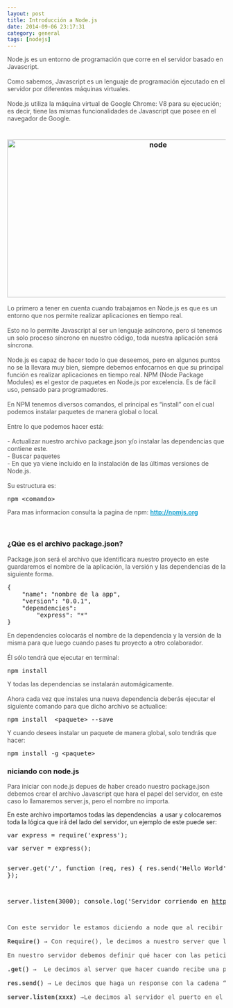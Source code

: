 ```yaml
---
layout: post
title: Introducción a Node.js
date: 2014-09-06 23:17:31
category: general
tags: [nodejs]
---
```

<p><span style="color: #4d4d4d;">Node.js es un entorno de programación que corre en el servidor basado en Javascript.</span><br style="color: #4d4d4d;" /><br style="color: #4d4d4d;" /><span style="color: #4d4d4d;">Como sabemos, Javascript es un lenguaje de programación ejecutado en el servidor por diferentes máquinas virtuales.</span><br style="color: #4d4d4d;" /><br style="color: #4d4d4d;" /><span style="color: #4d4d4d;">Node.js utiliza la máquina virtual de Google Chrome: V8 para su ejecución; es decir, tiene las mismas funcionalidades de Javascript que posee en el navegador de Google.</span><br style="color: #4d4d4d;" /><br style="color: #4d4d4d;" />

<h3 style="text-align: center;"><img class="aligncenter size-full wp-image-9243" src="/assets/node.jpg" alt="node" width="680" height="363" /></h3>
<span style="color: #4d4d4d;">Lo primero a tener en cuenta cuando trabajamos en Node.js es que es un entorno que nos permite realizar aplicaciones en tiempo real. </span><br style="color: #4d4d4d;" /><br style="color: #4d4d4d;" /><span style="color: #4d4d4d;">Esto no lo permite Javascript al ser un lenguaje asíncrono, pero si tenemos un solo proceso síncrono en nuestro código, toda nuestra aplicación será síncrona.</span><br style="color: #4d4d4d;" /><br style="color: #4d4d4d;" /><span style="color: #4d4d4d;">Node.js es capaz de hacer todo lo que deseemos, pero en algunos puntos no se la llevara muy bien, siempre debemos enfocarnos en que su principal función es realizar aplicaciones en tiempo real.</span> <span style="color: #4d4d4d;">NPM (Node Package Modules) es el gestor de paquetes en Node.js por excelencia. Es de fácil uso, pensado para programadores.</span><br style="color: #4d4d4d;" /><br style="color: #4d4d4d;" /><span style="color: #4d4d4d;">En NPM tenemos diversos comandos, el principal es “install” con el cual podemos instalar paquetes de manera global o local.</span><br style="color: #4d4d4d;" /><br style="color: #4d4d4d;" /><span style="color: #4d4d4d;">Entre lo que podemos hacer está: </span><br style="color: #4d4d4d;" /><br style="color: #4d4d4d;" /><span style="color: #4d4d4d;">- Actualizar nuestro archivo package.json y/o instalar las dependencias que contiene este.</span><br style="color: #4d4d4d;" /><span style="color: #4d4d4d;">- Buscar paquetes</span><br style="color: #4d4d4d;" /><span style="color: #4d4d4d;">- En que ya viene incluido en la instalación de las últimas versiones de Node.js.</span><br style="color: #4d4d4d;" /><br style="color: #4d4d4d;" /><span style="color: #4d4d4d;">Su estructura es:</span></p>
<pre class="prettyprint">npm &lt;comando&gt;</pre>
<p><span style="color: #4d4d4d;">Para mas informacion consulta la pagina de npm: <a style="font-weight: 600; color: #0099cc;" href="http://npmjs.org/" target="_blank" rel="nofollow">http://npmjs.org</a></span></p>
<p>&nbsp;</p>
<h3>¿Qúe es el archivo package.json?</h3>
<p><span style="color: #4d4d4d;">Package.json será el archivo que identificara nuestro proyecto en este guardaremos el nombre de la aplicación, la versión y las dependencias de la siguiente forma.</span></p>
<pre class="prettyprint">{
    "name": "nombre de la app",
    "version": "0.0.1",
    "dependencies":
        "express": "*"
}</pre>
<p><span style="color: #4d4d4d;">En dependencies colocarás el nombre de la dependencia y la versión de la misma para que luego cuando pases tu proyecto a otro colaborador.</span><br style="color: #4d4d4d;" /><br style="color: #4d4d4d;" /><span style="color: #4d4d4d;">Él sólo tendrá que ejecutar en terminal:</span></p>
<pre class="prettyprint">npm install</pre>
<p><span style="color: #4d4d4d;">Y todas las dependencias se instalarán automágicamente.</span><br style="color: #4d4d4d;" /><br style="color: #4d4d4d;" /><span style="color: #4d4d4d;">Ahora cada vez que instales una nueva dependencia deberás ejecutar el siguiente comando para que dicho archivo se actualice:</span></p>
<pre class="prettyprint">npm install  &lt;paquete&gt; --save</pre>
<p><span style="color: #4d4d4d;">Y cuando desees instalar un paquete de manera global, solo tendrás que hacer:</span></p>
<pre class="prettyprint">npm install -g &lt;paquete&gt;</pre>
<h3>niciando con node.js</h3>
<p><span style="color: #4d4d4d;">Para iniciar con node.js depues de haber creado nuestro package.json debemos crear el archivo Javascript que hara el papel del servidor, en este caso lo llamaremos server.js, pero el nombre no importa.</span></p>
<p>En este archivo importamos todas las dependencias  a usar y colocaremos toda la lógica que irá del lado del servidor, un ejemplo de este puede ser:</p>
<pre class="prettyprint">var express = require('express');</pre>
<pre class="prettyprint">var server = express();
 
server.get('/', function (req, res) {
           res.send('Hello World');
});
 
server.listen(3000);
console.log('Servidor corriendo en http://127.0.0.1:3000');</pre>
<p><span style="color: #4d4d4d;">Con este servidor le estamos diciendo a node que al recibir un request en la  url raíz del proyecto, devuelva un hola mundo; pero veamos de manera detallada para que sirve cada parte de nuestro código.</span><br style="color: #4d4d4d;" /><br style="color: #4d4d4d;" /><span style="font-weight: 600; color: #4d4d4d;">Require() </span><span style="color: #4d4d4d;">→ Con require(), le decimos a nuestro server que librerías Node vamos a cargar; librerías que previamente ya están en las dependencias de nuestro proyecto.</span><br style="color: #4d4d4d;" /><span style="color: #4d4d4d;"> </span><br style="color: #4d4d4d;" /><span style="color: #4d4d4d;">En nuestro servidor debemos definir qué hacer con las peticiones que llegan de los usuarios (GET - POST), en este caso usamos la ayuda de “Express.js”; si no se define qué hacer con las peticiones tendríamos un server corriendo que no hace nada.</span><br style="color: #4d4d4d;" /><span style="color: #4d4d4d;"> </span><br style="color: #4d4d4d;" /><span style="font-weight: 600; color: #4d4d4d;">.get()</span><span style="color: #4d4d4d;"> →  Le decimos al server que hacer cuando recibe una petición GET en el root de nuestra aplicación, por medio de funciones que siempre van a recibir como parámetros una petición del cliente (req) y una respuesta del servidor (res).</span><br style="color: #4d4d4d;" /><br style="color: #4d4d4d;" /><span style="font-weight: 600; color: #4d4d4d;">res.send() </span><span style="color: #4d4d4d;">→ Le decimos que haga un response con la cadena “hola mundo”.</span><br style="color: #4d4d4d;" /><br style="color: #4d4d4d;" /><span style="font-weight: 600; color: #4d4d4d;">server.listen(xxxx) </span><span style="color: #4d4d4d;">→Le decimos al servidor el puerto en el que debe escuchar peticiones.</span></p>
